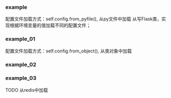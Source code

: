 
### example
配置文件加载方式：self.config.from_pyfile(), 从py文件中加载
从写Flask类，实现根据环境变量的值加载不同的配置文件；

### example_01
配置文件加载方式：self.config.from_object(), 从类对象中加载

### example_02



### example_03
TODO 从redis中加载

